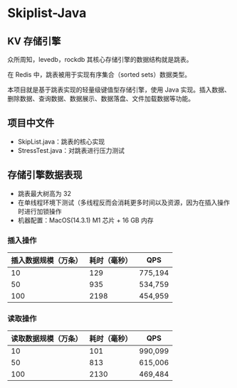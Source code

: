# Skiplist-Java

## KV 存储引擎

众所周知，levedb，rockdb 其核心存储引擎的数据结构就是跳表。

在 Redis 中，跳表被用于实现有序集合（sorted sets）数据类型。

本项目就是基于跳表实现的轻量级键值型存储引擎，使用 Java 实现。插入数据、删除数据、查询数据、数据展示、数据落盘、文件加载数据等功能。

## 项目中文件

* SkipList.java：跳表的核心实现
* StressTest.java：对跳表进行压力测试

## 存储引擎数据表现

* 跳表最大树高为 32
* 在单线程环境下测试（多线程反而会消耗更多时间以及资源，因为在插入操作时进行加锁操作
* 机器配置：MacOS(14.3.1) M1 芯片 + 16 GB 内存 

### 插入操作

| 插入数据规模（万条） | 耗时（毫秒） |   QPS   |
| ----------------- | --------- | ------- |
|       10          | 129       | 775,194 |
|       50          | 935       | 534,759 |
|       100         | 2198      | 454,959 |

### 读取操作

| 读取数据规模（万条） | 耗时（毫秒） |  QPS   |
| ----------------- | --------- | ------- |
|       10          | 101       |  990,099 |
|       50          | 813       |  615,006 |
|       100         | 2130      |  469,484 |
